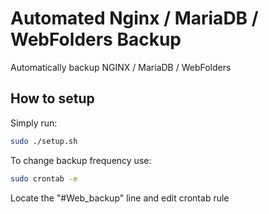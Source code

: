 # Automated Nginx / MariaDB / WebFolders Backup
Automatically backup NGINX / MariaDB / WebFolders


## How to setup

Simply run:

```bash
sudo ./setup.sh
```


To change backup frequency use:
```bash
sudo crontab -e
```

Locate the "#Web_backup" line and edit crontab rule
